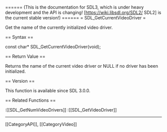 ====== (This is the documentation for SDL3, which is under heavy development and the API is changing! [https://wiki.libsdl.org/SDL2/ SDL2] is the current stable version!) ======
= SDL_GetCurrentVideoDriver =

Get the name of the currently initialized video driver.

== Syntax ==

<syntaxhighlight lang='c'>
const char* SDL_GetCurrentVideoDriver(void);
</syntaxhighlight>

== Return Value ==

Returns the name of the current video driver or NULL if no driver has been
initialized.

== Version ==

This function is available since SDL 3.0.0.

== Related Functions ==

:[[SDL_GetNumVideoDrivers]]
:[[SDL_GetVideoDriver]]

----
[[CategoryAPI]], [[CategoryVideo]]


